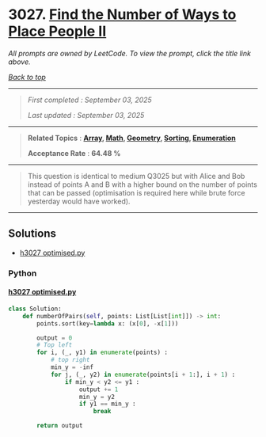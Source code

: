 # 3027. [Find the Number of Ways to Place People II](<https://leetcode.com/problems/find-the-number-of-ways-to-place-people-ii>)

*All prompts are owned by LeetCode. To view the prompt, click the title link above.*

*[Back to top](<../README.md>)*

------

> *First completed : September 03, 2025*
>
> *Last updated : September 03, 2025*

------

> **Related Topics** : **[Array](<by_topic/Array.md>), [Math](<by_topic/Math.md>), [Geometry](<by_topic/Geometry.md>), [Sorting](<by_topic/Sorting.md>), [Enumeration](<by_topic/Enumeration.md>)**
>
> **Acceptance Rate** : **64.48 %**

------

> This question is identical to medium Q3025 but with Alice and Bob instead of points A and B with a higher bound on the number of points that can be passed (optimisation is required here while brute force yesterday would have worked).
> 

------

## Solutions

- [h3027 optimised.py](<../my-submissions/h3027 optimised.py>)
### Python
#### [h3027 optimised.py](<../my-submissions/h3027 optimised.py>)
```Python
class Solution:
    def numberOfPairs(self, points: List[List[int]]) -> int:
        points.sort(key=lambda x: (x[0], -x[1]))

        output = 0
        # Top left
        for i, (_, y1) in enumerate(points) :
            # top right
            min_y = -inf
            for j, (_, y2) in enumerate(points[i + 1:], i + 1) :
                if min_y < y2 <= y1 :
                    output += 1
                    min_y = y2
                    if y1 == min_y :
                        break

        return output
```

